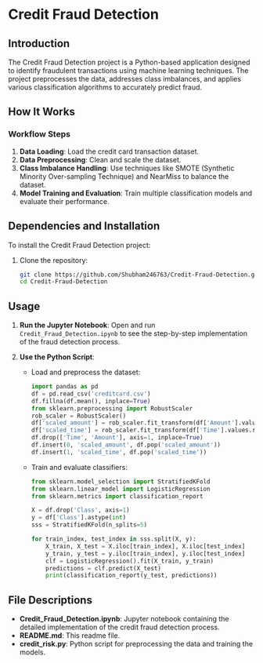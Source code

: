 # Credit Fraud Detection

## Introduction
The Credit Fraud Detection project is a Python-based application designed to identify fraudulent transactions using machine learning techniques. The project preprocesses the data, addresses class imbalances, and applies various classification algorithms to accurately predict fraud.

## How It Works
### Workflow Steps
1. **Data Loading**: Load the credit card transaction dataset.
2. **Data Preprocessing**: Clean and scale the dataset.
3. **Class Imbalance Handling**: Use techniques like SMOTE (Synthetic Minority Over-sampling Technique) and NearMiss to balance the dataset.
4. **Model Training and Evaluation**: Train multiple classification models and evaluate their performance.

## Dependencies and Installation
To install the Credit Fraud Detection project:

1. Clone the repository:
    ```sh
    git clone https://github.com/Shubham246763/Credit-Fraud-Detection.git
    cd Credit-Fraud-Detection
    ```


## Usage
1. **Run the Jupyter Notebook**:
    Open and run `Credit_Fraud_Detection.ipynb` to see the step-by-step implementation of the fraud detection process.

2. **Use the Python Script**:
    - Load and preprocess the dataset:
        ```python
        import pandas as pd
        df = pd.read_csv('creditcard.csv')
        df.fillna(df.mean(), inplace=True)
        from sklearn.preprocessing import RobustScaler
        rob_scaler = RobustScaler()
        df['scaled_amount'] = rob_scaler.fit_transform(df['Amount'].values.reshape(-1, 1))
        df['scaled_time'] = rob_scaler.fit_transform(df['Time'].values.reshape(-1, 1))
        df.drop(['Time', 'Amount'], axis=1, inplace=True)
        df.insert(0, 'scaled_amount', df.pop('scaled_amount'))
        df.insert(1, 'scaled_time', df.pop('scaled_time'))
        ```

    - Train and evaluate classifiers:
        ```python
        from sklearn.model_selection import StratifiedKFold
        from sklearn.linear_model import LogisticRegression
        from sklearn.metrics import classification_report

        X = df.drop('Class', axis=1)
        y = df['Class'].astype(int)
        sss = StratifiedKFold(n_splits=5)

        for train_index, test_index in sss.split(X, y):
            X_train, X_test = X.iloc[train_index], X.iloc[test_index]
            y_train, y_test = y.iloc[train_index], y.iloc[test_index]
            clf = LogisticRegression().fit(X_train, y_train)
            predictions = clf.predict(X_test)
            print(classification_report(y_test, predictions))
        ```

## File Descriptions
- **Credit_Fraud_Detection.ipynb**: Jupyter notebook containing the detailed implementation of the credit fraud detection process.
- **README.md**: This readme file.
- **credit_risk.py**: Python script for preprocessing the data and training the models.

